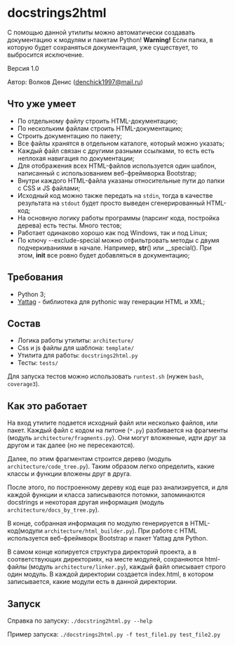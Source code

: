 # docstrings2html
С помощью данной утилиты можно автоматически создавать документацию к модулям и пакетам Python! **Warning!** Если папка, в которую будет сохраняться документация, уже существует, то выбросится исключение.

Версия 1.0

Автор: Волков Денис (denchick1997@mail.ru)

## Что уже умеет

- По отдельному файлу строить HTML-документацию;
- По нескольким файлам строить HTML-документацию;
- Строить документацию по пакету;
- Все файлы хранятся в отдельном каталоге, который можно указать;
- Каждый файл связан с другими разными ссылками, то есть есть неплохая навигация по документации;
- Для отображения всех HTML-файлов используется один шаблон, написанный с использованием веб-фреймворка Bootstrap;
- Внутри каждого HTML-файла указаны относительные пути до папки с CSS и JS файлами;
- Исходный код можно также передать на `stdin`, тогда в качестве результата на `stdout` будет просто выведен сгенерированный HTML-код;
- На основную логику работы программы (парсинг кода, постройка дерева) есть тесты. Много тестов;
- Работает одинаково хорошо как под Windows, так и под Linux;
- По ключу --exclude-special можно отфильтровать методы с двумя подчеркиваниями в начале. Например, __str__() или __special(). При этом, __init__ все ровно будет добавляться в документацию;
## Требования
- Python 3;
- [Yattag](http://www.yattag.org/) - библиотека для pythonic way генерации HTML и XML;

## Состав

- Логика работы утилиты: `architecture/`
- Css и js файлы для шаблона: `template/`
- Утилита для работы: `docstrings2html.py`
- Тесты: `tests/`

Для запуска тестов можно использовать `runtest.sh` (нужен `bash`, `coverage3`).

## Как это работает

На вход утилите подается исходный файл или несколько файлов, или пакет.
Каждый файл с кодом на питоне (`*.py`) разбивается на фрагменты (модуль `architecture/fragments.py`). Они могут вложенные, идти друг за другом и так далее (но не пересекаются).

Далее, по этим фрагментам строится дерево (модуль `architecture/code_tree.py`). Таким образом легко определить, какие классы и функции вложены друг в друга.

После этого, по построенному дереву код еще раз анализируется, и для каждой функции и класса записываются потомки, запоминаются docstrings и некоторая другая информация (модуль `architecture/docs_by_tree.py`).

В конце, собранная информация по модулю генерируется в HTML-код(модули `architecture/html_builder.py`). При работе с HTML используется веб-фреймворк Bootstrap и пакет Yattag для Python.

В самом конце копируется структура директорий проекта, а в соответствующих директориях, на месте модулей, сохраняются html-файлы (модуль `architecture/linker.py`), каждый файл описывает строго один модуль. В каждой директории создается index.html, в котором записывается, какие модули есть в данной директории.

## Запуск

Справка по запуску: `./docstring2html.py --help`

Пример запуска:
`
./docstrings2html.py -f test_file1.py test_file2.py
`